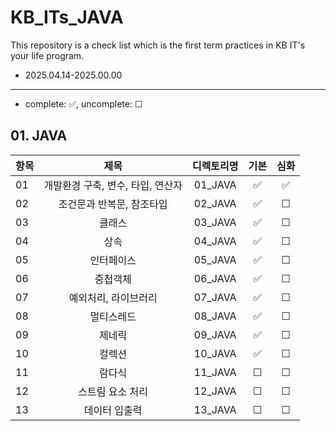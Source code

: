 # KB_ITs_JAVA
This repository is a check list which is the first term practices in KB IT's your life program.
- 2025.04.14-2025.00.00

---
- complete: ✅, uncomplete: ☐

## 01. JAVA
| 항목 |  제목  | 디렉토리명 | 기본 | 심화 |
|------|:----:|:----:|:----:|:----:|
| 01 |개발환경 구축, 변수, 타입, 연산자 | 01_JAVA | ✅ | ✅ |
| 02 |조건문과 반복문, 참조타입 | 02_JAVA | ✅ | ☐ |
| 03  |클래스|03_JAVA| ✅ | ☐ |
| 04  |상속|04_JAVA| ✅ | ☐ |
| 05   |인터페이스|05_JAVA| ✅| ☐ |
| 06   |중첩객체|06_JAVA| ✅| ☐ |
| 07   |예외처리, 라이브러리|07_JAVA| ✅ | ☐ |
|08|멀티스레드|08_JAVA| ✅ | ☐ |
|09|제네릭|09_JAVA|✅|☐|
|10|컬렉션|10_JAVA|✅|☐|
|11|람다식|11_JAVA|☐|☐|
|12|스트림 요소 처리|12_JAVA|☐|☐|
|13|데이터 입출력|13_JAVA|☐|☐|


